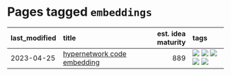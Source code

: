 # Pages tagged `embeddings`

|last_modified|title|est. idea maturity|tags
|:---|:---|---:|:---|
|2023-04-25|[hypernetwork code embedding](../hypernetwork_embedding_for_code.md)|889|[![](https://img.shields.io/badge/tag-embeddings-8e95e2)](../tags/embeddings.md) [![](https://img.shields.io/badge/tag-llm-90446b)](../tags/llm.md) [![](https://img.shields.io/badge/tag-machinelearning-be4650)](../tags/machinelearning.md) [![](https://img.shields.io/badge/tag-models-3f9741)](../tags/models.md) [![](https://img.shields.io/badge/tag-nlp-3f3dc3)](../tags/nlp.md)|